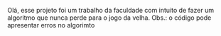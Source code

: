 Olá, esse projeto foi um trabalho da faculdade com intuito de fazer um algoritmo que nunca perde para o jogo da velha.
Obs.: o código pode apresentar erros no algorimto